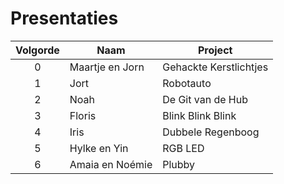 # Presentaties
|Volgorde|Naam|Project|
|:---:|---|---|
|0|Maartje en Jorn|Gehackte Kerstlichtjes|
|1|Jort|Robotauto|
|2|Noah|De Git van de Hub|
|3|Floris|Blink Blink Blink|
|4|Iris|Dubbele Regenboog|
|5|Hylke en Yin|RGB LED|
|6|Amaia en Noémie|Plubby|
